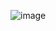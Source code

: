 ![image](https://github.com/geelabalakrishna/awsimages/assets/70707659/1fb2dc97-8ef2-4981-b6b7-4c78b3a50eb7)
